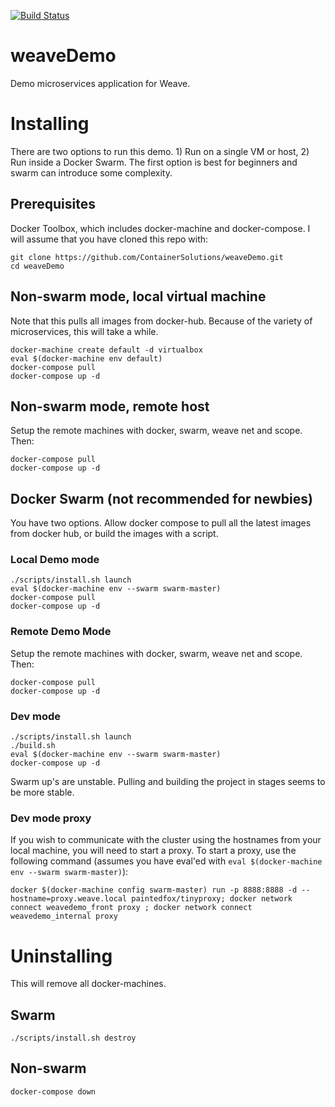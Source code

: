 [![Build Status](https://travis-ci.org/ContainerSolutions/weaveDemo.svg?branch=master)](https://travis-ci.org/ContainerSolutions/weaveDemo)

# weaveDemo
Demo microservices application for Weave.


# Installing
There are two options to run this demo. 1) Run on a single VM or host, 2) Run inside a Docker Swarm. The first option is best for beginners and swarm can introduce some complexity.

## Prerequisites
Docker Toolbox, which includes docker-machine and docker-compose. I will assume that you have cloned this repo with:
```
git clone https://github.com/ContainerSolutions/weaveDemo.git
cd weaveDemo
```

## Non-swarm mode, local virtual machine
Note that this pulls all images from docker-hub. Because of the variety of microservices, this will take a while.
```
docker-machine create default -d virtualbox
eval $(docker-machine env default)
docker-compose pull
docker-compose up -d
```

## Non-swarm mode, remote host
Setup the remote machines with docker, swarm, weave net and scope. Then:
```
docker-compose pull
docker-compose up -d
```

## Docker Swarm (not recommended for newbies)
You have two options. Allow docker compose to pull all the latest images from docker hub, or build the images with a script.

### Local Demo mode
```
./scripts/install.sh launch
eval $(docker-machine env --swarm swarm-master)
docker-compose pull
docker-compose up -d
```

### Remote Demo Mode
Setup the remote machines with docker, swarm, weave net and scope. Then:
```
docker-compose pull
docker-compose up -d
```

### Dev mode
```
./scripts/install.sh launch
./build.sh
eval $(docker-machine env --swarm swarm-master)
docker-compose up -d
```
Swarm up's are unstable. Pulling and building the project in stages seems to be more stable.

### Dev mode proxy

If you wish to communicate with the cluster using the hostnames from your local machine, you will need to start a proxy. To start a proxy, use the following command (assumes you have eval'ed with `eval $(docker-machine env --swarm swarm-master)`):

```
docker $(docker-machine config swarm-master) run -p 8888:8888 -d --hostname=proxy.weave.local paintedfox/tinyproxy; docker network connect weavedemo_front proxy ; docker network connect weavedemo_internal proxy
```

# Uninstalling
This will remove all docker-machines.
## Swarm
```
./scripts/install.sh destroy
```

## Non-swarm
```
docker-compose down
```

